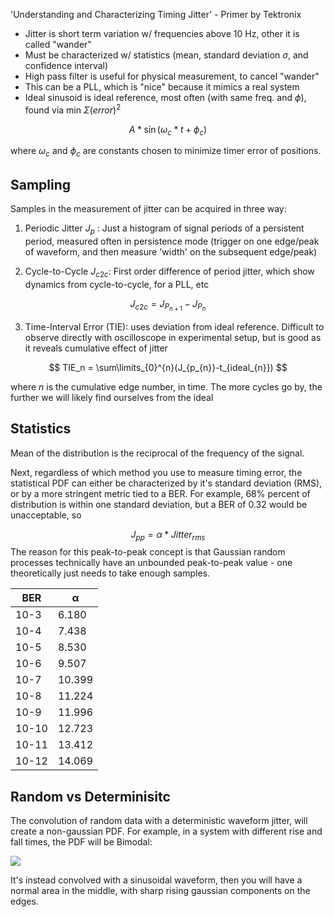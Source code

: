 'Understanding and Characterizing Timing Jitter' - Primer by Tektronix

* Jitter is short term variation w/ frequencies above 10 Hz, other it is called "wander"
* Must be characterized w/ statistics (mean, standard deviation $\sigma$, and confidence interval)
* High pass filter is useful for physical measurement, to cancel "wander"
* This can be a PLL, which is "nice" because it mimics a real system
* Ideal sinusoid is ideal reference, most often (with same freq. and $\phi$), found via min $\Sigma(error)^2$

$$
A*\sin(\omega_c*t+\phi_c)
$$

where $\omega_c$ and $\phi_c$ are constants chosen to minimize timer error of positions.

## Sampling

Samples in the measurement of jitter can be acquired in three way:

1. Periodic Jitter $J_p$ : Just a histogram of signal periods of a persistent period, measured often in persistence mode (trigger on one edge/peak of waveform, and then measure 'width' on the subsequent edge/peak)

3. Cycle-to-Cycle $J_{c2c}$: First order difference of period jitter, which show dynamics from cycle-to-cycle, for a PLL, etc

$$
J_{c2c}=J_{P_{n+1}}-J_{P_{n}}
$$

3. Time-Interval Error (TIE): uses deviation from ideal reference. Difficult to observe directly with oscilloscope in experimental setup, but is good as it reveals cumulative effect of jitter

$$
TIE_n = \sum\limits_{0}^{n}(J_{p_{n}}-t_{ideal_{n}})
$$

where $n$ is the cumulative edge number, in time. The more cycles go by, the further we will likely find ourselves from the ideal

## Statistics

Mean of the distribution is the reciprocal of the frequency of the signal.

Next, regardless of which method you use to measure timing error, the statistical PDF can either be characterized by it's standard deviation (RMS), or by a more stringent metric tied to a BER. For example, 68% percent of distribution is within one standard deviation, but a BER of 0.32 would be unacceptable, so

$$
J_{pp} = α * Jitter_{rms}
$$
The reason for this peak-to-peak concept is that Gaussian random processes technically have an unbounded peak-to-peak value - one theoretically just needs to take enough samples.

|BER|α|
|---|---|
|10-3|6.180|
|10-4|7.438|
|10-5|8.530|
|10-6|9.507|
|10-7|10.399|
|10-8|11.224|
|10-9|11.996|
|10-10|12.723|
|10-11|13.412|
|10-12|14.069|


## Random vs Determinisitc

The convolution of random data with a deterministic waveform jitter, will create a non-gaussian PDF. For example, in a system with different rise and fall times, the PDF will be Bimodal:

![](../../images/Pasted%20image%2020230615132026.png)

It's instead convolved with a sinusoidal waveform, then you will have a normal area in the middle, with sharp rising gaussian components on the edges.